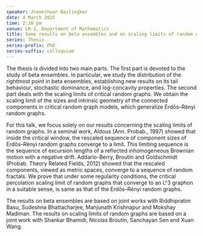 ```yaml
---
speaker: Jnaneshwar Baslingker
date: 4 March 2025
time: 2:30 pm
venue: LH-1, Department of Mathematics
title: Some results on beta ensembles and on scaling limits of random graphs
series: Thesis
series-prefix: PhD
series-suffix: colloquium
---
```


The thesis is divided into two main parts. The first part is devoted to the study of beta ensembles. In particular, we study the distribution of the rightmost point in beta ensembles, establishing new results on its tail behaviour, stochastic dominance, and log-concavity properties. The second part deals with the scaling limits of critical random graphs. We obtain the scaling limit of the sizes and intrinsic geometry of the connected components in critical random graph models, which generalize Erdős–Rényi random graphs.

For this talk, we focus solely on our results concerning the scaling limits of random graphs. In a seminal work, Aldous (Ann. Probab., 1997) showed that inside the critical window, the rescaled sequence of component sizes of Erdős–Rényi random graphs converge to a limit. This limiting sequence is the sequence of excursion lengths of a reflected inhomogeneous Brownian motion with a negative drift. Addario-Berry, Broutin and Goldschmidt (Probab. Theory Related Fields, 2012) showed that the rescaled components, viewed as metric spaces, converge to a sequence of random fractals. We prove that under some regularity conditions, the critical percolation scaling limit of random graphs that converge to an L^3 graphon in a suitable sense, is same as that of the Erdős–Rényi random graphs.

The results on beta ensembles are based on joint works with Riddhipratim Basu, Sudeshna Bhattacharjee, Manjunath Krishnapur and Mokshay Madiman. The results on scaling limits of random graphs are based on a joint work with Shankar Bhamidi, Nicolas Broutin, Sanchayan Sen and Xuan Wang.


